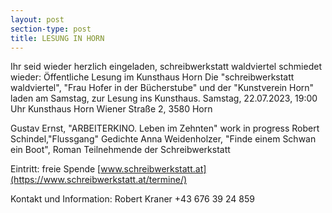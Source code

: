 ```yaml
---
layout: post
section-type: post
title: LESUNG IN HORN
---
```

Ihr seid wieder herzlich eingeladen, schreibwerkstatt waldviertel schmiedet wieder:
Öffentliche Lesung im Kunsthaus Horn
Die "schreibwerkstatt waldviertel", "Frau Hofer in der Bücherstube" und der "Kunstverein Horn" laden am Samstag, zur Lesung ins Kunsthaus.
Samstag, 22.07.2023, 19:00 Uhr
Kunsthaus Horn
Wiener Straße 2, 3580 Horn

Gustav Ernst, "ARBEITERKINO. Leben im Zehnten" work in progress
Robert Schindel,"Flussgang" Gedichte
Anna Weidenholzer, "Finde einem Schwan ein Boot", Roman
Teilnehmende der Schreibwerkstatt

Eintritt: freie Spende
[www.schreibwerkstatt.at](https://www.schreibwerkstatt.at/termine/)

Kontakt und Information: Robert Kraner
+43 676 39 24 859
